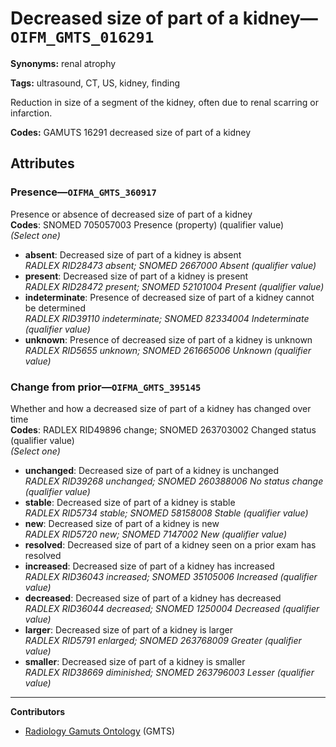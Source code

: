 # Decreased size of part of a kidney—`OIFM_GMTS_016291`

**Synonyms:** renal atrophy

**Tags:** ultrasound, CT, US, kidney, finding

Reduction in size of a segment of the kidney, often due to renal scarring or infarction.

**Codes:** GAMUTS 16291 decreased size of part of a kidney

## Attributes

### Presence—`OIFMA_GMTS_360917`

Presence or absence of decreased size of part of a kidney  
**Codes**: SNOMED 705057003 Presence (property) (qualifier value)  
*(Select one)*

- **absent**: Decreased size of part of a kidney is absent  
_RADLEX RID28473 absent; SNOMED 2667000 Absent (qualifier value)_
- **present**: Decreased size of part of a kidney is present  
_RADLEX RID28472 present; SNOMED 52101004 Present (qualifier value)_
- **indeterminate**: Presence of decreased size of part of a kidney cannot be determined  
_RADLEX RID39110 indeterminate; SNOMED 82334004 Indeterminate (qualifier value)_
- **unknown**: Presence of decreased size of part of a kidney is unknown  
_RADLEX RID5655 unknown; SNOMED 261665006 Unknown (qualifier value)_

### Change from prior—`OIFMA_GMTS_395145`

Whether and how a decreased size of part of a kidney has changed over time  
**Codes**: RADLEX RID49896 change; SNOMED 263703002 Changed status (qualifier value)  
*(Select one)*

- **unchanged**: Decreased size of part of a kidney is unchanged  
_RADLEX RID39268 unchanged; SNOMED 260388006 No status change (qualifier value)_
- **stable**: Decreased size of part of a kidney is stable  
_RADLEX RID5734 stable; SNOMED 58158008 Stable (qualifier value)_
- **new**: Decreased size of part of a kidney is new  
_RADLEX RID5720 new; SNOMED 7147002 New (qualifier value)_
- **resolved**: Decreased size of part of a kidney seen on a prior exam has resolved  
- **increased**: Decreased size of part of a kidney has increased  
_RADLEX RID36043 increased; SNOMED 35105006 Increased (qualifier value)_
- **decreased**: Decreased size of part of a kidney has decreased  
_RADLEX RID36044 decreased; SNOMED 1250004 Decreased (qualifier value)_
- **larger**: Decreased size of part of a kidney is larger  
_RADLEX RID5791 enlarged; SNOMED 263768009 Greater (qualifier value)_
- **smaller**: Decreased size of part of a kidney is smaller  
_RADLEX RID38669 diminished; SNOMED 263796003 Lesser (qualifier value)_

---

**Contributors**

- [Radiology Gamuts Ontology](https://gamuts.net/) (GMTS)